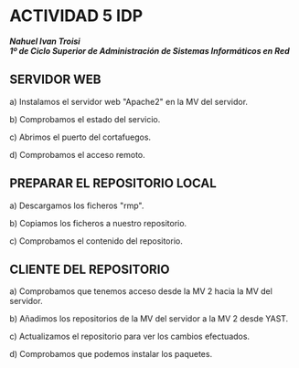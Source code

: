 # ACTIVIDAD 5 IDP

***Nahuel Ivan Troisi***
<br>
***1º de Ciclo Superior de Administración de Sistemas Informáticos en Red***

## SERVIDOR WEB

a) Instalamos el servidor web "Apache2" en la MV del servidor.  <br>

b) Comprobamos el estado del servicio. <br>

c) Abrimos el puerto del cortafuegos. <br>

d) Comprobamos el acceso remoto. <br>

## PREPARAR EL REPOSITORIO LOCAL

a) Descargamos los ficheros "rmp". <br>

b) Copiamos los ficheros a nuestro repositorio. <br> 

c) Comprobamos el contenido del repositorio. <br>

## CLIENTE DEL REPOSITORIO

a) Comprobamos que tenemos acceso desde la MV 2 hacia la MV del servidor. <br>

b) Añadimos los repositorios de la MV del servidor a la MV 2 desde YAST. <br>

c) Actualizamos el repositorio para ver los cambios efectuados. <br>

d) Comprobamos que podemos instalar los paquetes. <br>
